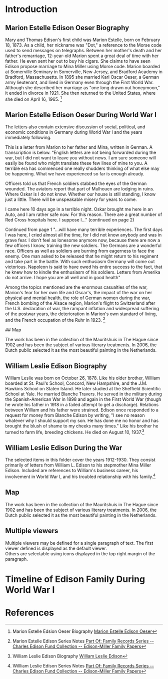 <param ve-config 
       title="William & Marion: Reports from Europe"
       author="The Edison Papers"
       banner="https://upload.wikimedia.org/wikipedia/commons/thumb/8/89/Sargent%2C_John_Singer_%28RA%29_-_Gassed_-_Google_Art_Project.jpg/1024px-Sargent%2C_John_Singer_%28RA%29_-_Gassed_-_Google_Art_Project.jpg" 
       layout="vertical">

<param title="Thomas Alva Edison" eid="Q8743">
<param title="Marion Estelle Edison Oeser" eid="Q1782080">
<param title="William Leslie Edison" eid="Q63823815">
<param title="Mina Miller Edisom" eid="Q22087338">
<param title="First World War" eid="Q361">
<param title="Spanish American War" eid="Q12583">

<param title="Marion Estelle Edison Oeser" eid="Q1782080">
<param title="Marion Estelle Edison Oeser" eid="Q1782080">
<param title="Marion Estelle Edison Oeser" eid="Q1782080">

# Introduction

## Marion Estelle Edison Oeser Biography

Mary and Thomas Edison's first child was Marion Estelle, born on February 18, 1873. As a child, her nickname was "Dot," a reference to the Morse code used to send messages on telegraphs. Between her mother's death and her father's remarriage, 12-year-old Marion spent a great deal of time with her father. He even sent her out to buy his cigars. She claims to have seen Edison propose marriage to Mina Miller using Morse code. Marion boarded at Somerville Seminary in Somerville, New Jersey, and Bradford Academy in Bradford, Massachusetts. In 1895 she married Karl Oscar Oeser, a German army lieutenant, and lived in Germany even through the First World War. Although she described her marriage as "one long drawn out honeymoon," it ended in divorce in 1921. She then returned to the United States, where she died on April 16, 1965. [^2]

<param ve-graphic 
       label="Marion Estelle Edison" 
       description="photo of Marion Estelle Edison, age 8" 
       license="public domain" 
url="https://upload.wikimedia.org/wikipedia/commons/thumb/b/b9/Marion_Estelle_Edison_at_8_years_of_age._%280cfa201dca544246a59db78ad2cc618b%29.jpg/313px-Marion_Estelle_Edison_at_8_years_of_age._%280cfa201dca544246a59db78ad2cc618b%29.jpg"
       >

## Marion Estelle Edison Oeser During World War I

The letters also contain extensive discussion of social, political, and economic conditions in Germany during World War I and the years immediately following. 

This is a letter from Marion to her father and Mina, written in German. A transcription is below. 
“English letters are not being forwarded during the war, but I did not want to leave you without news. I am sure someone will easily be found who might translate these few lines of mine to you. A terrible era has commenced one really shudders thinking of what else may be happening. What we have experienced so far is enough already.

Officers told us that French soldiers stabbed the eyes of the German wounded. The aviators report that part of Mulhouen are lodging in ruins. Where Oskar is I do not know. Whether our house is still standing, I know just a little. There will be unspeakable misery for years to come.

I came here 10 days ago in a terrible night. Oskar brought me here in an Auto, and I am rather safe now. For this reason. There are a great number of Red Cross hospitals here. I suppose I..." (continued on page 2)

 <param ve-graphic
       label="Letter from Marion Estelle Edison Oeser to Mina Miller Edison and Thomas Alva Edison, in German, page 1"
       description="letter discussing social conditions"
       license="The Edison Papers, Rutgers University"
       url="http://em1043.rutgers-sci.domains/TAEP_PN_Project/MEEO-Letters/edisonmicrofilm285%2029.jpg"
       ref="1"
       >
       
Continued from page 1
"...will have many terrible experiences. The first days I was here, I cried almost all the time, for I did not know anybody and was in grave fear. I don’t feel as lonesome anymore now, because there are now a few officers I know, training the new soldiers. The Germans are a wonderful race. Officers as well as soldiers are burning from eagerness to face the enemy. One man asked to be released that he might return to his regiment and take part in the battle. With such enthusiasm Germany will come out victorious. Napoleon is said to have owed his entire success to the fact, that he knew how to kindle the enthusiasm of his soldiers. Letters from Amerika do not arrive. I hope you are all well and in good health"

 <param ve-graphic
       label="Letter from Marion Estelle Edison Oeser to Mina Miller Edison and Thomas Alva Edison, in German, page 2"
       description="letter discussing social conditions"
       license="The Edison Papers, Rutgers University"
       url="http://em1043.rutgers-sci.domains/TAEP_PN_Project/MEEO-Letters/edisonmicrofilm285%2030.jpg"
       ref="2"
       >

Among the topics mentioned are the enormous casualties of the war, Marion's fear for her own life and Oscar's, the impact of the war on her physical and mental health, the role of German women during the war, French bombing of the Alsace region, Marion's flight to Switzerland after the U.S. declaration of war, the rampant inflation and widespread suffering of the postwar years, the deterioration in Marion's own standard of living, and the French occupation of the Ruhr in 1923. [^3]

<param ve-image
       title="Letter from Marion Estelle Edison Oeser to Mina Miller Edison and Thomas Alva Edison"
       manifest="https://edisondigital.rutgers.edu/iiif/X018A5AR"
       fit="contain"
       ref="1"
       >
 ## Map

The work has been in the collection of the Mauritshuis in The Hague since 1902 and has been the subject of various 
literary treatments. In 2006, the Dutch public selected it as the most beautiful painting in the Netherlands.
<param ve-map center="Q36600" zoom="11" prefer-geojson>
       
## William Leslie Edison Biography

William Leslie was born on October 26, 1878. Like his older brother, William boarded at St. Paul's School, Concord, New Hampshire, and the J.M. Hawkins School on Staten Island. He later studied at the Sheffield Scientific School at Yale. He married Blanche Travers. He served in the military during the Spanish-American War in 1898 and again in the First World War (though he wrote his father in 1918 in a failed attempt to get a discharge). Relations between William and his father were strained. Edison once responded to a request for money from Blanche Edison by writing, "I see no reason whatever why I should support my son. He has done me no honor and has brought the blush of shame to my cheeks many times." Like his brother he turned to farm life, breeding chickens. He died on August 10, 1937.[^4]

<param ve-graphic 
       label="William Leslie Edison" 
       description="photo of William Leslie Edison" 
       license="public domain" 
       url="http://em1043.rutgers-sci.domains/TAEP_PN_Project/William_Leslie_Edison._Inscribed-__With_love,_William_L._Edison_Aug._3rd_97__(3021f629527a414ca5200d686b2dd183)edited.jpg">

## William Leslie Edison During the War

The selected items in this folder cover the years 1912-1930. They consist primarily of letters from William L. Edison to his stepmother Mina Miller Edison. Included are references to William's business career, his involvement in World War I, and his troubled relationship with his family.[^5]

## Map

The work has been in the collection of the Mauritshuis in The Hague since 1902 and has been the subject of various 
literary treatments. In 2006, the Dutch public selected it as the most beautiful painting in the Netherlands.
<param ve-map center="Q36600" zoom="11" prefer-geojson>

## Multiple viewers

Multiple viewers may be defined for a single paragraph of text.  The first viewer defined is displayed as the default viewer.  
Others are selectable using icons displayed in the top right margin of the paragraph.
<param ve-image 
       manifest="https://iiif.juncture-digital.org/manifest/6dd738aed85597cac540ad31dd5818e86ef7f2918c7b43a9eb3123d5538e6e4c">
<param ve-map center="Q36600" zoom="11">

# Timeline of Edison Family During World War I

<param ve-knightlab-timeline source="1p7EGt1Kn139wrGo80x97DE3VkSLsCt6VQChHp9LUqeE" timenav-position="bottom" hash-bookmark="false" initial-zoom="1" height="640">

# References

[^1]: Banner image [World War I in Popular Culture, John Singer Sargent *Gassed*](https://en.wikipedia.org/wiki/World_War_I_in_popular_culture#cite_ref-19)
[^2]: Marion Estelle Edsion Oeser Biography [
Marion Estelle Edison Oeser](https://www.nps.gov/edis/learn/historyculture/marion-estelle-edison-oeser.htm)
[^3]: Marion Estelle Edison Series Notes [Part Of: Family Records Series -- Charles Edison Fund Collection -- Edison-Miller Family Papers](https://edisondigital.rutgers.edu/folder/F5D11-F#?cv=&c=&m=&s=)
[^4]: William Leslie Edison Biography [
William Leslie Edison](https://www.nps.gov/edis/learn/historyculture/william-leslie-edison.htm)
[^5]: Willliam Leslie Edison Series Notes [Part Of: Family Records Series -- Charles Edison Fund Collection -- Edison-Miller Family Papers](https://edisondigital.rutgers.edu/folder/F5D03-F#?cv=&c=&m=&s=)

